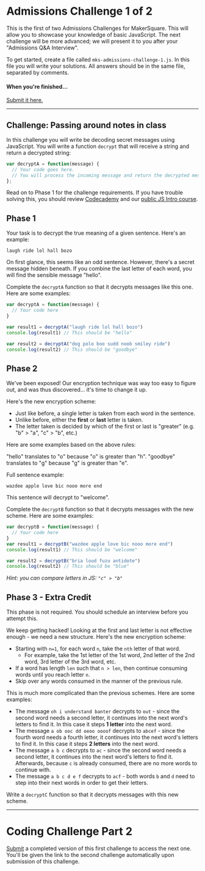 # Admissions Challenge 1 of 2

This is the first of two Admissions Challenges for MakerSquare. This will allow you to showcase your knowledge of basic JavaScript. The next challenge will be more advanced; we will present it to you after your "Admissions Q&A Interview".

To get started, create a file called `mks-admissions-challenge-1.js`. In this file you will write your solutions. All answers should be in the same file, separated by comments.

#### When you're finished...
[Submit it here.](https://makersquare.typeform.com/to/wdEmGQ)

----
## Challenge: Passing around notes in class

In this challenge you will write be decoding secret messages using JavaScript. You will write a function `decrypt` that will receive a string and return a decrypted string:

```javascript
var decryptA = function(message) {
  // Your code goes here.
  // You will process the incoming message and return the decrypted message
};
```

Read on to Phase 1 for the challenge requirements. If you have trouble solving this, you should review [Codecademy](http://www.codecademy.com/en/tracks/javascript) and our [public JS Intro course](http://mks.io/js-intro).

## Phase 1

Your task is to decrypt the true meaning of a given sentence. Here's an example:

```text
laugh ride lol hall bozo
```

On first glance, this seems like an odd sentence. However, there's a secret message hidden beneath. If you combine the last letter of each word, you will find the sensible message "hello".

Complete the `decryptA` function so that it decrypts messages like this one. Here are some examples:

```javascript
var decryptA = function(message) {
  // Your code here
}

var result1 = decryptA("laugh ride lol hall bozo")
console.log(result1) // This should be "hello"

var result2 = decryptA("dog polo boo sudd noob smiley ride")
console.log(result2) // This should be "goodbye"
```

## Phase 2

We've been exposed! Our encryption technique was way too easy to figure out, and was thus discovered... it's time to change it up.

Here's the new encryption scheme:

- Just like before, a single letter is taken from each word in the sentence.
- Unlike before, either the **first** or **last** letter is taken.
- The letter taken is decided by which of the first or last is "greater" (e.g. "b" > "a", "c" > "b", etc.)

Here are some examples based on the above rules:

"hello" translates to "o" because "o" is greater than "h".
"goodbye" translates to "g" because "g" is greater than "e".

Full sentence example:

```text
wazdee apple love bic nooo more end
```

This sentence will decrypt to "welcome".

Complete the `decryptB` function so that it decrypts messages with the new scheme. Here are some examples:

```javascript
var decryptB = function(message) {
  // Your code here
}
var result1 = decryptB("wazdee apple love bic nooo more end")
console.log(result1) // This should be "welcome"

var result2 = decryptB("bria loud fuzu antidote")
console.log(result2) // This should be "blue"
```

*Hint: you can compare letters in JS: `"c" > "b"`*

## Phase 3 - Extra Credit

This phase is not required. You should schedule an interview before you attempt this.

We keep getting hacked! Looking at the first and last letter is not effective enough - we need a new structure. Here's the new encryption scheme:

- Starting with `n=1`, for each word `n`, take the `nth` letter of that word.
  - For example, take the 1st letter of the 1st word, 2nd letter of the 2nd word, 3rd letter of the 3rd word, etc.
- If a word has length `len` such that `n > len`, then continue consuming words until you reach letter `n`.
- Skip over any words consumed in the manner of the previous rule.

This is much more complicated than the previous schemes. Here are some examples:

- The message `oh i understand banter` decrypts to `out` - since the second word needs a second letter, it continues into the next word's letters to find it. In this case it steps **1 letter** into the next word.
- The message `a ob ooc dd oeoo oooof` decrypts to `abcef` - since the fourth word needs a fourth letter, it continues into the next word's letters to find it. In this case it steps **2 letters** into the next word.
- The message `a b c` decrypts to `ac` - since the second word needs a second letter, it continues into the next word's letters to find it. Afterwards, because `c` is already consumed, there are no more words to continue with.
- The message `a b c d e f` decrypts to `acf` - both words `b` and `d` need to step into their next words in order to get their letters.

Write a `decryptC` function so that it decrypts messages with this new scheme.

----

# Coding Challenge Part 2

[Submit](https://makersquare.typeform.com/to/wdEmGQ) a completed version of this first challenge to access the next one. You'll be given the link to the second challenge automatically upon submission of this challenge.
